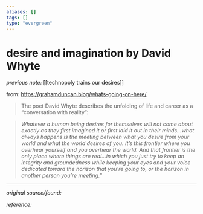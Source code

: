 ```yaml
---
aliases: []
tags: []
type: "evergreen"
---
```


# desire and imagination by David Whyte

_previous note:_ [[technopoly trains our desires]]

from: <https://grahamduncan.blog/whats-going-on-here/>

> The poet David Whyte describes the unfolding of life and career as a “conversation with reality”:

> *Whatever a human being desires for themselves will not come about exactly as they first imagined it or first laid it out in their minds…what always happens is the meeting between what you desire from your world and what the world desires of you. It’s this frontier where you overhear yourself and you overhear the world.* 
> *And that frontier is the only place where things are real…in which you just try to keep an integrity and groundedness while keeping your eyes and your voice dedicated toward the horizon that you’re going to, or the horizon in another person you’re meeting.*" 



---

_original source/found:_ 

_reference:_ 



